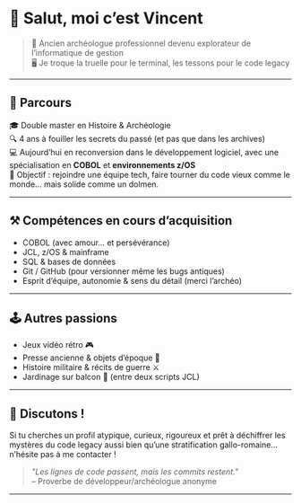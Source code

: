 # 👋 Salut, moi c’est Vincent

> 🏺 Ancien archéologue professionnel devenu explorateur de l’informatique de gestion  
> 🖥️ Je troque la truelle pour le terminal, les tessons pour le code legacy  

---

## 🧭 Parcours

🎓 Double master en Histoire & Archéologie  
🔍 4 ans à fouiller les secrets du passé (et pas que dans les archives)  
💻 Aujourd’hui en reconversion dans le développement logiciel, avec une spécialisation en **COBOL** et **environnements z/OS**  
🎯 Objectif : rejoindre une équipe tech, faire tourner du code vieux comme le monde... mais solide comme un dolmen.

---

## ⚒️ Compétences en cours d’acquisition

- COBOL (avec amour… et persévérance)
- JCL, z/OS & mainframe
- SQL & bases de données
- Git / GitHub (pour versionner même les bugs antiques)
- Esprit d’équipe, autonomie & sens du détail (merci l’archéo)

---

## 🕹️ Autres passions

- Jeux vidéo rétro 🎮
- Presse ancienne & objets d’époque 📰
- Histoire militaire & récits de guerre ⚔️
- Jardinage sur balcon 🌱 (entre deux scripts JCL)

---

## 🤝 Discutons !

Si tu cherches un profil atypique, curieux, rigoureux et prêt à déchiffrer les mystères du code legacy aussi bien qu’une stratification gallo-romaine… n’hésite pas à me contacter !

> _"Les lignes de code passent, mais les commits restent."_  
> – Proverbe de développeur/archéologue anonyme

---


